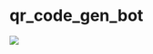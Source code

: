 # qr_code_gen_bot

![](https://cdn.discordapp.com/attachments/968157912843288606/1230362458003210250/IMG_20240418_104048_316.jpg?ex=66330b55&is=66209655&hm=9e2f7d56c752b3a420c9712d4212bfabca80a86fbba11a5f116ceceb62295ba9&) 